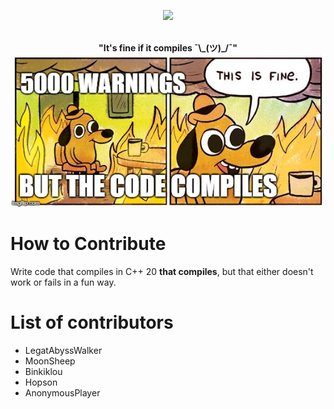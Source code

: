 <!-- It's fine if there's HTML in a readme, cuz it compiles ¯\_(ツ)_/¯-->

<p align = 'center'>
  <img src = 'https://github.com/LegatAbyssWalker/amazingCode/blob/master/img/amazingCode.png'>
</p>

<br>

<div align = 'center'>
  <strong>"It's fine if it compiles ¯\_(ツ)_/¯"</strong>
  <img src='https://github.com/LegatAbyssWalker/amazingCode/blob/master/img/spash.jpg'>
</div>

# How to Contribute

Write code that compiles in C++ 20 **that compiles**, but that either doesn't work or fails in a fun way.

# List of contributors
* LegatAbyssWalker
* MoonSheep
* Binkiklou
* Hopson
* AnonymousPlayer
